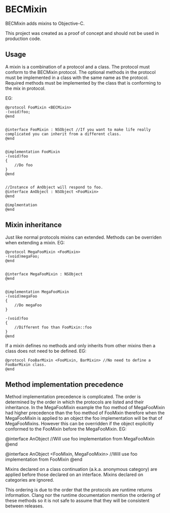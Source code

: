 BECMixin
========

BECMixin adds mixins to Objective-C.

This project was created as a proof of concept and should not be used in production code.



Usage
--
A mixin is a combination of a protocol and a class. The protocol must conform to the BECMixin protocol. The optional methods in the protocol must be implemented in a class with the same name as the protocol. Required methods must be implemented by the class that is conforming to the mix in protocol.

EG:

    @protocol FooMixin <BECMixin>
    -(void)foo;
    @end


    @interface FooMixin : NSObject //If you want to make life really complicated you can inherit from a different class.
    @end
    
    
    @implementation FooMixin
    -(void)foo
    {
        //Do foo
    }
    @end
    
    
    //Instance of AnObject will respond to foo.
    @interface AnObject : NSObject <FooMixin>
    @end
    
    @implmentation
    @end
    
   
   
Mixin inheritance
--
Just like normal protocols mixins can extended. Methods can be overriden when extending a mixin. EG:

    @protocol MegaFooMixin <FooMixin>
    -(void)megaFoo;
    @end


    @interface MegaFooMixin : NSObject
    @end
    
    
    @implementation MegaFooMixin
    -(void)megaFoo
    {
        //Do megaFoo
    }
    
    -(void)foo
    {
        //Different foo than FooMixin::foo
    }
    @end


If a mixin defines no methods and only inherits from other mixins then a class does not need to be defined. EG:

    @protocol FooBarMixin <FooMixin, BarMixin> //No need to define a FooBarMixin class.
    @end

    
Method implementation precedence
--
Method implementation precedence is complicated. The order is determined by the order in which the protocols are listed and their inheritance. In the MegaFooMixin example the foo method of MegaFooMixin had higher precedence than the foo method of FooMixin therefore when the MegaFooMixin is applied to an object the foo implementation will be that of MegaFooMixins. However this can be overridden if the object explicitly conformed to the FooMixin before the MegaFooMixin. EG:


@interface AnObject <MegaFooMixin> //Will use foo implementation from MegaFooMixin
@end


@interface AnObject <FooMixin, MegaFooMixin> //Will use foo implementation from FooMixin
@end

Mixins declared on a class continuation (a.k.a. anonymous category) are applied before those declared on an interface. Mixins declared on categories are ignored.

This ordering is due to the order that the protocols are runtime returns information. Clang nor the runtime documentation mention the ordering of these methods so it is not safe to assume that they will be consistent between releases.
